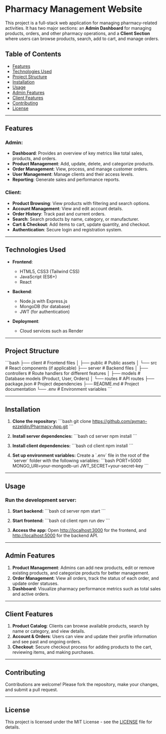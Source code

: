 
# Pharmacy Management Website

This project is a full-stack web application for managing pharmacy-related activities. It has two major sections: an **Admin Dashboard** for managing products, orders, and other pharmacy operations, and a **Client Section** where users can browse products, search, add to cart, and manage orders.

## Table of Contents

- [Features](#features)
- [Technologies Used](#technologies-used)
- [Project Structure](#project-structure)
- [Installation](#installation)
- [Usage](#usage)
- [Admin Features](#admin-features)
- [Client Features](#client-features)
- [Contributing](#contributing)
- [License](#license)

---

## Features

### Admin:
- **Dashboard**: Provides an overview of key metrics like total sales, products, and orders.
- **Product Management**: Add, update, delete, and categorize products.
- **Order Management**: View, process, and manage customer orders.
- **User Management**: Manage clients and their access levels.
- **Reporting**: Generate sales and performance reports.

### Client:
- **Product Browsing**: View products with filtering and search options.
- **Account Management**: View and edit account details.
- **Order History**: Track past and current orders.
- **Search**: Search products by name, category, or manufacturer.
- **Cart & Checkout**: Add items to cart, update quantity, and checkout.
- **Authentication**: Secure login and registration system.

---

## Technologies Used

- **Frontend**: 
  - HTML5, CSS3 (Tailwind CSS)
  - JavaScript (ES6+)
  - React 
  
- **Backend**:
  - Node.js with Express.js
  - MongoDB (for database)
  - JWT (for authentication)
  
- **Deployment**: 
  - Cloud services such as Render

---

## Project Structure

\`\`\`bash
├── client                # Frontend files
│   ├── public            # Public assets
│   └── src               # React components (if applicable)
├── server                # Backend files
│   ├── controllers       # Route handlers for different features
│   ├── models            # Database models (Product, User, Orders)
│   └── routes            # API routes
├── package.json          # Project dependencies
├── README.md             # Project documentation
└── .env                  # Environment variables
\`\`\`

---

## Installation

1. **Clone the repository:**
   \`\`\`bash
   git clone https://github.com/ayman-ezzeldin/Pharmacy-App.git
   \`\`\`

2. **Install server dependencies:**
   \`\`\`bash
   cd server
   npm install
   \`\`\`

3. **Install client dependencies:**
   \`\`\`bash
   cd client
   npm install
   \`\`\`

4. **Set up environment variables:**
   Create a \`.env\` file in the root of the \`server\` folder with the following variables:
   \`\`\`bash
   PORT=5000
   MONGO_URI=your-mongodb-uri
   JWT_SECRET=your-secret-key
   \`\`\`

---

## Usage

### Run the development server:
1. **Start backend:**
   \`\`\`bash
   cd server
   npm start
   \`\`\`

2. **Start frontend:**
   \`\`\`bash
   cd client
   npm run dev
   \`\`\`

3. **Access the app:**
   Open [http://localhost:3000](http://localhost:5173) for the frontend, and [http://localhost:5000](http://localhost:5000) for the backend API.

---

## Admin Features

1. **Product Management**: Admins can add new products, edit or remove existing products, and categorize products for better management.
2. **Order Management**: View all orders, track the status of each order, and update order statuses.
3. **Dashboard**: Visualize pharmacy performance metrics such as total sales and active orders.

---

## Client Features

1. **Product Catalog**: Clients can browse available products, search by name or category, and view details.
2. **Account & Orders**: Users can view and update their profile information and see past and ongoing orders.
3. **Checkout**: Secure checkout process for adding products to the cart, reviewing items, and making purchases.

---

## Contributing

Contributions are welcome! Please fork the repository, make your changes, and submit a pull request.

---

## License

This project is licensed under the MIT License - see the [LICENSE](LICENSE) file for details.

